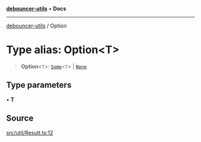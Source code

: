 [**debouncer-utils**](../README.md) • **Docs**

***

[debouncer-utils](../README.md) / Option

# Type alias: Option\<T\>

> **Option**\<`T`\>: [`Some`](../interfaces/Some.md)\<`T`\> \| [`None`](../interfaces/None.md)

## Type parameters

• **T**

## Source

[src/util/Result.ts:12](https://github.com/CaioOliveira793/debouncer-utils/blob/0e92308b2a5ad95ff3e77bc26245f15699f57079/src/util/Result.ts#L12)
